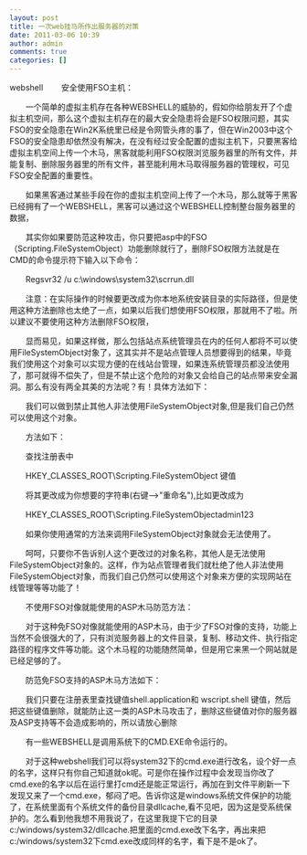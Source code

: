 ```yaml
---
layout: post
title: 一次web挂马所作出服务器的对策
date: 2011-03-06 10:39
author: admin
comments: true
categories: []
---
```

webshell 
　　安全使用FSO主机：

　　一个简单的虚拟主机存在各种WEBSHELL的威胁的，假如你给朋友开了个虚拟主机空间，那么这个虚拟主机存在的最大安全隐患将会是FSO权限问题，其实FSO的安全隐患在Win2K系统里已经是令网管头疼的事了，但在Win2003中这个FSO的安全隐患却依然没有解决，在没有经过安全配置的虚拟主机下，只要黑客给虚拟主机空间上传一个木马，黑客就能利用FSO权限浏览服务器里的所有文件，并能复制、删除服务器里的所有文件，甚至能利用木马取得服务器的管理权，可见FSO安全配置的重要性。

　　如果黑客通过某些手段在你的虚拟主机空间上传了一个木马，那么就等于黑客已经拥有了一个WEBSHELL，黑客可以通过这个WEBSHELL控制整台服务器里的数据，


　　其实你如果要防范这种攻击，你只要把asp中的FSO（Scripting.FileSystemObject）功能删除就行了，删除FSO权限方法就是在CMD的命令提示符下输入以下命令：

　　Regsvr32 /u c:\windows\system32\scrrun.dll

　　注意：在实际操作的时候要更改成为你本地系统安装目录的实际路径，但是使用这种方法删除也太绝了一点，如果以后我们想使用FSO权限，那就用不了啦。所以建议不要使用这种方法删除FSO权限，

　　显而易见，如果这样做，那么包括站点系统管理员在内的任何人都将不可以使用FileSystemObject对象了，这其实并不是站点管理人员想要得到的结果，毕竟我们使用这个对象可以实现方便的在线站台管理，如果连系统管理员都没法使用了，那可就得不偿失了，但是不禁止这个危险的对象又会给自己的站点带来安全漏洞。那么有没有两全其美的方法呢？有！具体方法如下：

　　我们可以做到禁止其他人非法使用FileSystemObject对象,但是我们自己仍然可以使用这个对象。

　　方法如下：

　　查找注册表中

　　HKEY_CLASSES_ROOT\Scripting.FileSystemObject 键值

　　将其更改成为你想要的字符串(右键-->"重命名"),比如更改成为

　　HKEY_CLASSES_ROOT\Scripting.FileSystemObjectadmin123

　　如果你使用通常的方法来调用FileSystemObject对象就会无法使用了。

　　呵呵，只要你不告诉别人这个更改过的对象名称，其他人是无法使用FileSystemObject对象的。这样，作为站点管理者我们就杜绝了他人非法使用FileSystemObject对象，而我们自己仍然可以使用这个对象来方便的实现网站在线管理等等功能了！

　　不使用FSO对像就能使用的ASP木马防范方法：

　　对于这种免FSO对像就能使用的ASP木马，由于少了FSO对像的支持，功能上当然不会很强大的了，只有浏览服务器上的文件目录，复制、移动文件、执行指定路径的程序文件等功能。这个木马程的功能随然简单，但是用它来黑一个网站就是已经足够的了。

　　防范免FSO支持的ASP木马方法如下：

　　我们只要在注册表里查找键值shell.application和 wscript.shell 键值，然后把这些键值删除，就能防止这一类的ASP木马攻击了，删除这些键值对你的服务器及ASP支持等不会造成影响的，所以请放心删除

　　有一些WEBSHELL是调用系统下的CMD.EXE命令运行的。

　　对于这种webshell我们可以将system32下的cmd.exe进行改名，设个好一点的名字，这样只有你自己知道就ok呢。可是你在操作过程中会发现当你改了cmd.exe的名字以后在运行里打cmd还是能正常运行，再加在到文件平刷新一下发现又来了一个cmd.exe，郁闷了吧。告诉你这是windows系统文件保护的功能了，在系统里面有个系统文件的备份目录dllcache,看不见吧，因为这是受系统保护的。怎么看到他我想不用我说了，在这里我提下它的目录c:/windows/system32/dllcache.把里面的cmd.exe改下名字，再出来把 c:/windows/system32下cmd.exe改成同样的名字，看下是不是ok了。
